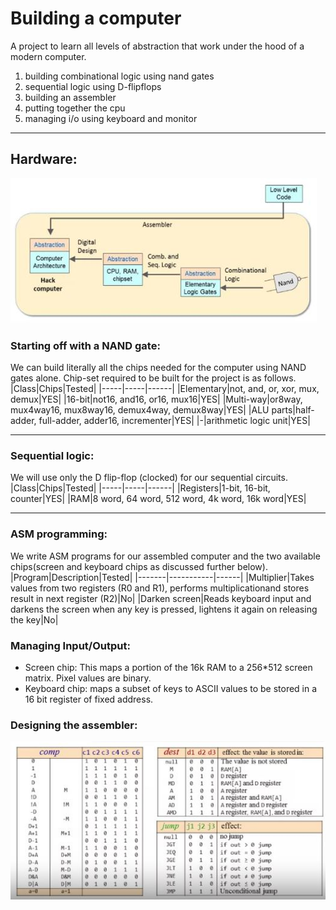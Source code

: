 # Building a computer

A project to learn all levels of abstraction that work under the hood of a modern computer.
1. building combinational logic using nand gates
2. sequential logic using D-flipflops
3. building an assembler
4. putting together the cpu
5. managing i/o using keyboard and monitor

***

## Hardware:
![Hardware](https://github.com/Roboramv2/computer-from-nand-gates/blob/main/images/Hardware.jpg)

### Starting off with a NAND gate:
We can build literally all the chips needed for the computer using NAND gates alone. Chip-set required to be built for the project is as follows.
|Class|Chips|Tested|
|-----|-----|------|
|Elementary|not, and, or, xor, mux, demux|YES|
|16-bit|not16, and16, or16, mux16|YES|
|Multi-way|or8way, mux4way16, mux8way16, demux4way, demux8way|YES|
|ALU parts|half-adder, full-adder, adder16, incrementer|YES|
|-|arithmetic logic unit|YES|
***

### Sequential logic:
We will use only the D flip-flop (clocked) for our sequential circuits.
|Class|Chips|Tested|
|-----|-----|------|
|Registers|1-bit, 16-bit, counter|YES|
|RAM|8 word, 64 word, 512 word, 4k word, 16k word|YES|
***

### ASM programming:
We write ASM programs for our assembled computer and the two available chips(screen and keyboard chips as discussed further below).
|Program|Description|Tested|
|-------|-----------|------|
|Multiplier|Takes values from two registers (R0 and R1), performs multiplicationand stores result in next register (R2)|No|
|Darken screen|Reads keyboard input and darkens the screen when any key is pressed, lightens it again on releasing the key|No|


### Managing Input/Output:
* Screen chip: This maps a portion of the 16k RAM to a 256*512 screen matrix. Pixel values are binary.
* Keyboard chip: maps a subset of keys to ASCII values to be stored in a 16 bit register of fixed address.

### Designing the assembler:

![Assembly translation](https://github.com/Roboramv2/computer-from-nand-gates/blob/main/images/Binary_instructions.JPG)